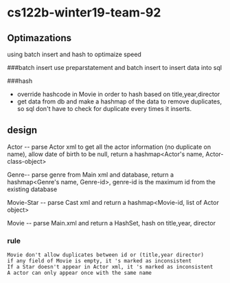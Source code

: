 # cs122b-winter19-team-92

## Optimazations

using batch insert and hash to optimaize speed

###batch insert
use preparstatement and batch insert to insert data into sql

###hash
- override hashcode in Movie in order to hash based on title,year,director
- get data from db and make a hashmap of the data to remove duplicates, so 
sql don't have to check for duplicate every times it inserts.


## design

Actor  -- parse Actor xml to get all the actor information (no duplicate on name), allow
            date of birth to be null, return a hashmap<Actor's name, Actor-class-object>

Genre--  parse genre from Main xml and database, return a 
            hashmap<Genre's name, Genre-id>, genre-id is the maximum id from the
            existing database

Movie-Star -- parse Cast xml and return a hashmap<Movie-id, list of Actor object>

Movie --    parse Main.xml and return a HashSet<Movie object>, hash on title,year,
                    director

### rule
    Movie don't allow duplicates between id or (title,year director)
    if any field of Movie is empty, it 's marked as inconsistent
    If a Star doesn't appear in Actor xml, it 's marked as inconsistent
    A actor can only appear once with the same name
    

